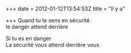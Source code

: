 +++
date = 2012-01-12T13:54:53Z
title = "Il y a"

+++ 
Quand tu te sens en sécurité   
le danger attend derrière   
   
Si tu es en danger   
La sécurité vous attend derrière vous  